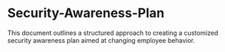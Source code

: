 # Security-Awareness-Plan
This document outlines a structured approach to creating a customized security awareness plan aimed at changing employee behavior.
